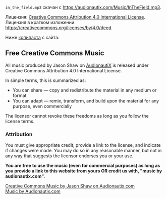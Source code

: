 `in_the_field.mp3` скачан с <https://audionautix.com/Music/InTheField.mp3>.

Лицензия: [Creative Commons Attribution 4.0 International License](https://creativecommons.org/licenses/by/4.0/legalcode).<br>
Лицензия в кратком изложении: <https://creativecommons.org/licenses/by/4.0/deed>.

Ниже [копипаста](https://audionautix.com/creative-commons-music) с сайта:

## Free Creative Commons Music

All music produced by Jason Shaw on [AudionautiX](https://audionautix.com) is released under
Creative Commons Attribution 4.0 International License.

In simple terms, this is summarized as:
* You can share — copy and redistribute the material in any medium or format
* You can adapt — remix, transform, and build upon the material for any purpose, even commercially

The licensor cannot revoke these freedoms as long as you follow the license terms.

### Attribution

You must give appropriate credit, provide a link to the license, and indicate if changes were made.
You may do so in any reasonable manner, but not in any way that suggests the licensor endorses you or your use.

**You are free to use the music (even for commercial purposes) as long as you provide a link to this website
from yours OR credit us with, "music by audionautix.com".**

[Creative Commons Music by Jason Shaw on Audionautix.com](https://audionautix.com/)<br>
[Music by Audionautix.com](https://audionautix.com/)
